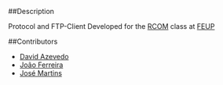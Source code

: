 ##Description

Protocol and FTP-Client Developed for the [RCOM](https://sigarra.up.pt/feup/pt/ucurr_geral.ficha_uc_view?pv_ocorrencia_id=350465) class at [FEUP](https://sigarra.up.pt/feup/pt/web_page.Inicial)

##Contributors

* [David Azevedo](https://github.com/PeaceOff)
* [João Ferreira](https://github.com/joaocsf)
* [José Martins](https://github.com/JoseLuisMartins)
